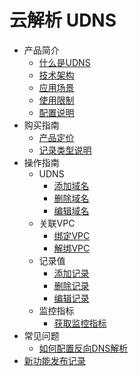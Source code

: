 # 云解析 UDNS

* 产品简介
    * [什么是UDNS](/udns/intro/whatisudns)
    * [技术架构](/udns/intro/architecture)
    * [应用场景](/udns/intro/apply)
    * [使用限制](/udns/intro/limit)
    * [配置说明](/udns/intro/config)
* 购买指南
    * [产品定价](/udns/fast/price)
    * [记录类型说明](/udns/fast/rrtype)
 * 操作指南
    * UDNS
        * [添加域名](/udns/guide/udns/createudns)
        * [删除域名](/udns/guide/udns/deleteudns)
        * [编辑域名](/udns/guide/udns/editudns)
    * 关联VPC
        * [绑定VPC](/udns/guide/vpc/bindvpc)
        * [解绑VPC](/udns/guide/vpc/unbindvpc)
    * 记录值
        * [添加记录](/udns/guide/record/addrecord)
        * [删除记录](/udns/guide/record/deleterecord)
        * [编辑记录](/udns/guide/record/editrecord)
    * 监控指标
        * [获取监控指标](/udns/guide/monitor/getmonitoring)
* 常见问题
    * [如何配置反向DNS解析](/udns/faq/ptr)
* [新功能发布记录](/udns/newfunctions)    
      
